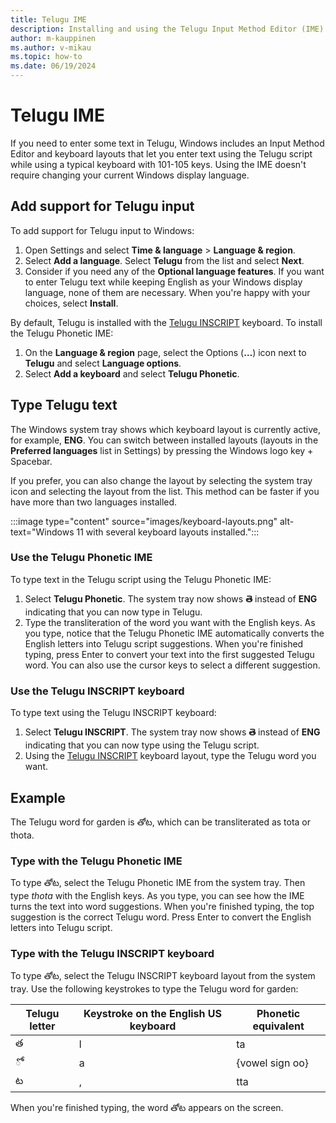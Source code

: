 ```yaml
---
title: Telugu IME
description: Installing and using the Telugu Input Method Editor (IME)
author: m-kauppinen
ms.author: v-mikau
ms.topic: how-to
ms.date: 06/19/2024
---
```


# Telugu IME

If you need to enter some text in Telugu, Windows includes an Input Method Editor and keyboard layouts that let you enter text using the Telugu script while using a typical keyboard with 101-105 keys. Using the IME doesn't require changing your current Windows display language.

## Add support for Telugu input

To add support for Telugu input to Windows:

1. Open Settings and select **Time & language** > **Language & region**.
1. Select **Add a language**. Select **Telugu** from the list and select **Next**.
1. Consider if you need any of the **Optional language features**. If you want to enter Telugu text while keeping English as your Windows display language, none of them are necessary. When you're happy with your choices, select **Install**.

By default, Telugu is installed with the [Telugu INSCRIPT](../keyboards/kbdintel.md) keyboard. To install the Telugu Phonetic IME:

1. On the **Language & region** page, select the Options (**…**) icon next to **Telugu** and select **Language options**.
1. Select **Add a keyboard** and select **Telugu Phonetic**.

## Type Telugu text

The Windows system tray shows which keyboard layout is currently active, for example, **ENG**. You can switch between installed layouts (layouts in the **Preferred languages** list in Settings) by pressing the Windows logo key + Spacebar.

If you prefer, you can also change the layout by selecting the system tray icon and selecting the layout from the list. This method can be faster if you have more than two languages installed.

:::image type="content" source="images/keyboard-layouts.png" alt-text="Windows 11 with several keyboard layouts installed.":::

### Use the Telugu Phonetic IME

To type text in the Telugu script using the Telugu Phonetic IME:

1. Select **Telugu Phonetic**. The system tray now shows **తె** instead of **ENG** indicating that you can now type in Telugu.
1. Type the transliteration of the word you want with the English keys. As you type, notice that the Telugu Phonetic IME automatically converts the English letters into Telugu script suggestions. When you're finished typing, press Enter to convert your text into the first suggested Telugu word. You can also use the cursor keys to select a different suggestion.

### Use the Telugu INSCRIPT keyboard

To type text using the Telugu INSCRIPT keyboard:

1. Select **Telugu INSCRIPT**. The system tray now shows **తె** instead of **ENG** indicating that you can now type using the Telugu script.
1. Using the [Telugu INSCRIPT](../keyboards/kbdintel.md) keyboard layout, type the Telugu word you want.

## Example

The Telugu word for garden is తోట, which can be transliterated as tota or thota.

### Type with the Telugu Phonetic IME

To type తోట, select the Telugu Phonetic IME from the system tray. Then type *thota* with the English keys. As you type, you can see how the IME turns the text into word suggestions. When you're finished typing, the top suggestion is the correct Telugu word. Press Enter to convert the English letters into Telugu script.

### Type with the Telugu INSCRIPT keyboard

To type తోట, select the Telugu INSCRIPT keyboard layout from the system tray. Use the following keystrokes to type the Telugu word for garden:

| Telugu letter | Keystroke on the English US keyboard | Phonetic equivalent |
|---------------|--------------------------------------|---------------------|
| త | l | ta |
| ◌ో | a | {vowel sign oo} |
| ట | , | tta |

When you're finished typing, the word తోట appears on the screen.

